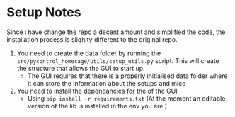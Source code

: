 # Setup Notes

Since i have change the repo a decent amount and simplified the code, the installation process is slighlty different to the original repo.

1. You need to create the data folder by running the `src/pycontrol_homecage/utils/setup_utils.py` script. This will create the structure that allows the GUI to start up.
   - The GUI requires that there is a properly initialised data folder where it can store the information about the setups and mice
2. You need to install the dependancies for the of the GUI
   - Using `pip install -r requirements.txt` (At the moment an editable version of the lib is installed in the env you are )
